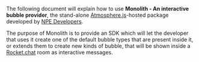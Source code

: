 The following document will explain how to use **Monolith - An interactive bubble provider**, the stand-alone 
[Atmosphere.js](https://atmospherejs.com/)-hosted package developed by [NPE Developers](https://github.com/NPE-Developers).

The purpose of Monolith is to provide an SDK which will let the developer that uses it create one of the default bubble 
types that are present inside it, or extends them to create new kinds of bubble, that will be shown inside a 
[Rocket.chat](https://rocket.chat/) room as interactive messages.